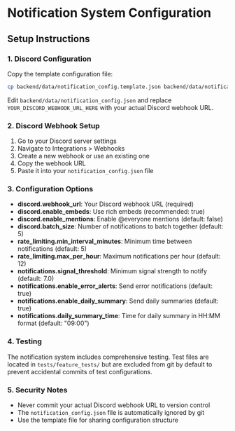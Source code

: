 # Notification System Configuration

## Setup Instructions

### 1. Discord Configuration

Copy the template configuration file:
```bash
cp backend/data/notification_config.template.json backend/data/notification_config.json
```

Edit `backend/data/notification_config.json` and replace `YOUR_DISCORD_WEBHOOK_URL_HERE` with your actual Discord webhook URL.

### 2. Discord Webhook Setup

1. Go to your Discord server settings
2. Navigate to Integrations > Webhooks
3. Create a new webhook or use an existing one
4. Copy the webhook URL
5. Paste it into your `notification_config.json` file

### 3. Configuration Options

- **discord.webhook_url**: Your Discord webhook URL (required)
- **discord.enable_embeds**: Use rich embeds (recommended: true)
- **discord.enable_mentions**: Enable @everyone mentions (default: false)
- **discord.batch_size**: Number of notifications to batch together (default: 5)
- **rate_limiting.min_interval_minutes**: Minimum time between notifications (default: 5)
- **rate_limiting.max_per_hour**: Maximum notifications per hour (default: 12)
- **notifications.signal_threshold**: Minimum signal strength to notify (default: 7.0)
- **notifications.enable_error_alerts**: Send error notifications (default: true)
- **notifications.enable_daily_summary**: Send daily summaries (default: true)
- **notifications.daily_summary_time**: Time for daily summary in HH:MM format (default: "09:00")

### 4. Testing

The notification system includes comprehensive testing. Test files are located in `tests/feature_tests/` but are excluded from git by default to prevent accidental commits of test configurations.

### 5. Security Notes

- Never commit your actual Discord webhook URL to version control
- The `notification_config.json` file is automatically ignored by git
- Use the template file for sharing configuration structure
